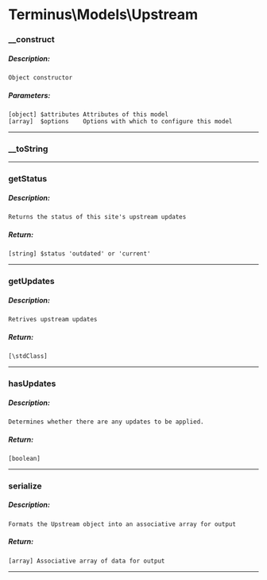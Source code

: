 # Terminus\Models\Upstream

### __construct
##### Description:
    Object constructor

##### Parameters:
    [object] $attributes Attributes of this model
    [array]  $options    Options with which to configure this model

---

### __toString
---

### getStatus
##### Description:
    Returns the status of this site's upstream updates

##### Return:
    [string] $status 'outdated' or 'current'

---

### getUpdates
##### Description:
    Retrives upstream updates

##### Return:
    [\stdClass]

---

### hasUpdates
##### Description:
    Determines whether there are any updates to be applied.

##### Return:
    [boolean]

---

### serialize
##### Description:
    Formats the Upstream object into an associative array for output

##### Return:
    [array] Associative array of data for output

---

